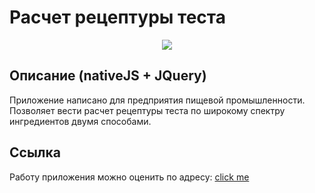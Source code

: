 ﻿# Расчет рецептуры теста

<p align="center"><img src="video.gif" /></p>

## Описание (nativeJS + JQuery)
Приложение написано для предприятия пищевой промышленности. <br/>
Позволяет вести расчет рецептуры теста по широкому спектру ингредиентов двумя способами. <br/>

## Ссылка 
Работу приложения можно оценить по адресу: <a href="https://rawcdn.githack.com/5-th/-alculation-of-flour-raw-materials/master/index.html"> click me </a>
